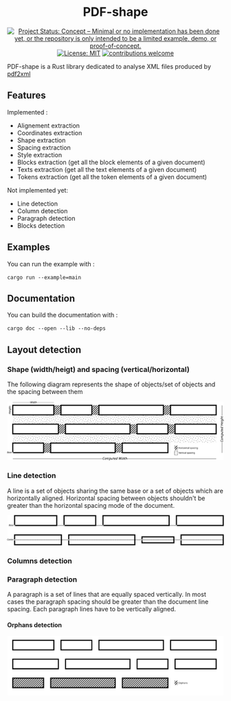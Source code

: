 <div align="center">

# PDF-shape

[![Project Status: Concept – Minimal or no implementation has been done yet, or the repository is only intended to be a limited example, demo, or proof-of-concept.](https://www.repostatus.org/badges/latest/concept.svg)](https://www.repostatus.org/#concept)
[![License: MIT](https://img.shields.io/badge/License-MIT-yellow.svg)](https://opensource.org/licenses/MIT)
[![contributions welcome](https://img.shields.io/badge/contributions-welcome-brightgreen.svg?style=flat)]()

</div>

PDF-shape is a Rust library dedicated to analyse XML files produced by [pdf2xml](https://github.com/kermitt2/pdf2xml)

## Features

Implemented :

- Alignement extraction
- Coordinates extraction
- Shape extraction
- Spacing extraction
- Style extraction
- Blocks extraction (get all the block elements of a given document)
- Texts extraction (get all the text elements of a given document)
- Tokens extraction (get all the token elements of a given document)

Not implemented yet:

- Line detection
- Column detection
- Paragraph detection
- Blocks detection

## Examples

You can run the example with :

```
cargo run --example=main
```

## Documentation

You can build the documentation with :

```
cargo doc --open --lib --no-deps
```

## Layout detection

### Shape (width/heigt) and spacing (vertical/horizontal)

The following diagram represents the shape of objects/set of objects and the spacing between them

![Diagram Shape and Objects](./images/shape.svg)

### Line detection

A line is a set of objects sharing the same base or a set of objects which are horizontally aligned. Horizontal spacing between objects shouldn't be greater than the horizontal spacing mode of the document.

![Diagram lines detection](./images/lines.svg)

### Columns detection

### Paragraph detection

A paragraph is a set of lines that are equally spaced vertically. In most cases the paragraph spacing should be greater than the document line spacing. Each paragraph lines have to be vertically aligned.

#### Orphans detection

![Diagram orphans detection](./images/orphans.svg)
